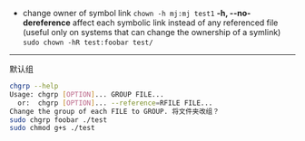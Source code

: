 - change owner of symbol link
`chown -h mj:mj test1`
**-h, --no-dereference** affect each symbolic link instead of any referenced file (useful only on systems that can change the ownership of a symlink)
`sudo chown -hR test:foobar test/`

--- 
默认组
```bash
chgrp --help
Usage: chgrp [OPTION]... GROUP FILE...
  or:  chgrp [OPTION]... --reference=RFILE FILE...
Change the group of each FILE to GROUP. 将文件夹改组？
sudo chgrp foobar ./test
sudo chmod g+s ./test
```
